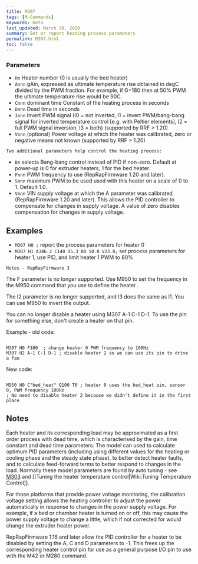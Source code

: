 ```yaml
---
title: M307
tags: [M-Commands] 
keywords: beta 
last_updated: March 30, 2020 
summary: Set or report heating process parameters 
permalink: M307.html
toc: false 
---
```



### Parameters

* `Hn` Heater number (0 is usually the bed heater)
* `Annn` gAin, expressed as ultimate temperature rise obtained in degC divided by the PWM fraction. For example, if G=180 then at 50% PWM the ultimate temperature rise would be 90C.
* `Cnnn` dominant time Constant of the heating process in seconds
* `Dnnn` Dead time in seconds
* `Innn` Invert PWM signal (I0 = not inverted, I1 = invert PWM/bang-bang signal for inverted temperature control [e.g. with Peltier elements], I2 = full PWM signal inversion, I3 = both) (supported by RRF > 1.20)
* `Vnnn` (optional) Power voltage at which the heater was calibrated, zero or negative means not known (supported by RRF > 1.20)

`Two additional parameters help control the heating process:`

* `Bn` selects Bang-bang control instead of PID if non-zero. Default at power-up is 0 for extruder heaters, 1 for the bed heater.
* `Fnnn` PWM frequency to use (RepRapFirmware 1.20 and later).
* `Snnn` maximum PWM to be used used with this heater on a scale of 0 to 1. Default 1.0.
* `Vnnn` VIN supply voltage at which the A parameter was calibrated (RepRapFirmware 1.20 and later). This allows the PID controller to compensate for changes in supply voltage. A value of zero disables compensation for changes in supply voltage.

## Examples

* ` M307 H0 ; `  report the process parameters for heater 0
* ` M307 H1 A346.2 C140 D5.3 B0 S0.8 V23.8; `  set process parameters for heater 1, use PID, and limit heater 1 PWM to 80%

`Notes - RepRapFirmware 3`

The F parameter is no longer supported. Use M950 to set the frequency in the M950 command that you use to define the heater .

The I2 parameter is no longer supported, and I3 does the same as I1. You can use M950 to invert the output.

You can no longer disable a heater using M307 A-1 C-1 D-1. To use the pin for something else, don't create a heater on that pin.

Example - old code:

```

M307 H0 F100  ; change heater 0 PWM frequency to 100Hz
M307 H2 A-1 C-1 D-1 ; disable heater 2 so we can use its pin to drive a fan

```

New code:

```

M950 H0 C"bed_heat" Q100 T0 ; heater 0 uses the bed_heat pin, sensor 0, PWM frequency 100Hz
; No need to disable heater 2 because we didn't define it in the first place

```

## Notes

Each heater and its corresponding load may be approximated as a first order process with dead time, which is characterised by the gain, time constant and dead time parameters. The model can used to calculate optimum PID parameters (including using different values for the heating or cooling phase and the steady state phase), to better detect heater faults, and to calculate feed-forward terms to better respond to changes in the load. Normally these model parameters are found by auto tuning - see [M303](M303.html) and [[Tuning the heater temperature control|Wiki:Tuning Temperature Control]].

For those platforms that provide power voltage monitoring, the calibration voltage setting allows the heating controller to adjust the power automatically in response to changes in the power supply voltage. For example, if a bed or chamber heater is turned on or off, this may cause the power supply voltage to change a little, which if not corrected for would change the extruder heater power.

RepRapFirmware 1.16 and later allow the PID controller for a heater to be disabled by setting the A, C and D parameters to -1. This frees up the corresponding heater control pin for use as a general purpose I/O pin to use with the M42 or M280 command.

